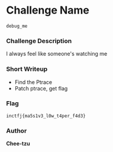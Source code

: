 # Challenge Name
`debug_me`

### Challenge Description

I always feel like someone's watching me

### Short Writeup

+ Find the Ptrace
+ Patch ptrace, get flag

### Flag

`inctfj{ma5s1v3_l0w_t4per_f4d3}`

### Author

**Chee-tzu**
